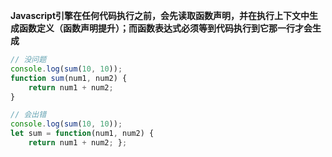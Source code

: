 **Javascript引擎在任何代码执行之前，会先读取函数声明，并在执行上下文中生成函数定义（函数声明提升）；而函数表达式必须等到代码执行到它那一行才会生成**

```javascript
// 没问题 
console.log(sum(10, 10)); 
function sum(num1, num2) {
    return num1 + num2;
}

// 会出错
console.log(sum(10, 10));
let sum = function(num1, num2) {
    return num1 + num2; };
```